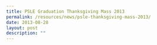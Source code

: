 ```yaml
---
title: PSLE Graduation Thanksgiving Mass 2013
permalink: /resources/news/psle-thanksgiving-mass-2013/
date: 2013-08-28
layout: post
description: ""
---
```


